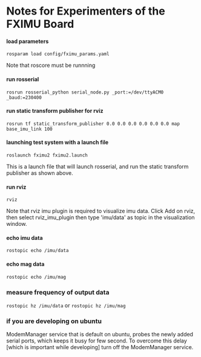 # Notes for Experimenters of the FXIMU Board

#### load parameters 

```rosparam load config/fximu_params.yaml```

Note that roscore must be runnning

#### run rosserial

```rosrun rosserial_python serial_node.py _port:=/dev/ttyACM0 _baud:=230400```


#### run static transform publisher for rviz

```rosrun tf static_transform_publisher 0.0 0.0 0.0 0.0 0.0 0.0 map base_imu_link 100```

#### launching test system with a launch file

```roslaunch fximu2 fximu2.launch```

This is a launch file that will launch rosserial, and run the static transform publisher as shown above.

#### run rviz

```rviz```

Note that rviz imu plugin is required to visualize imu data. Click Add on rviz, then select rviz_imu_plugin then type 'imu/data' as topic in the visualization window.

#### echo imu data

```rostopic echo /imu/data```

#### echo mag data

```rostopic echo /imu/mag```

### measure frequency of output data

```rostopic hz /imu/data``` or ```rostopic hz /imu/mag```


### if you are developing on ubuntu

ModemManager service that is default on ubuntu, probes the newly added serial ports, which keeps it busy for few second. To overcome this delay [which is important while developing] turn off the ModemManager service.
